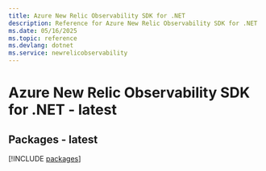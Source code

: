 ```yaml
---
title: Azure New Relic Observability SDK for .NET
description: Reference for Azure New Relic Observability SDK for .NET
ms.date: 05/16/2025
ms.topic: reference
ms.devlang: dotnet
ms.service: newrelicobservability
---
```

# Azure New Relic Observability SDK for .NET - latest
## Packages - latest
[!INCLUDE [packages](new-relic-observability-index.md)]